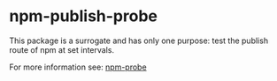 # npm-publish-probe

This package is a surrogate and has only one purpose: test the publish route of
npm at set intervals.

For more information see: [npm-probe](https://github.com/Moveo/npm-probe)